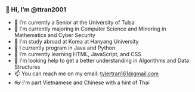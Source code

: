 ### 👋 Hi, I’m @ttran2001

- 👀 I’m currently a Senior at the University of Tulsa
- 🔫 I'm currently majoring in Computer Science and Minoring in Mathematics and Cyber Security
- 🧨 I'm  study abroad at Korea at Hanyang University
- 🧸 I currently program in Java and Python
- 🌱 I’m currently learning HTML, JavaScript, and CSS
- 🍔 I'm looking help to get a better understanding in Algorithms and Data Structures
- 📫 You can reach me on my email: tylertran161@gmail.com
- 👓 I'm part Vietnamese and Chinese with a hint of Thai 

